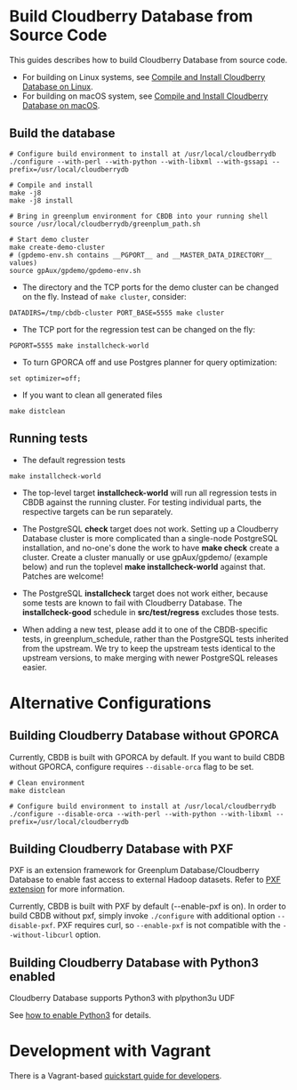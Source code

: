 <!-- For a better file structure, we moved this guide from original
Greenplum Database READE.md here. Thanks all the original writers.-->

# Build Cloudberry Database from Source Code

This guides describes how to build Cloudberry Database from source code.

- For building on Linux systems, see [Compile and Install Cloudberry Database on Linux](/readmes/README.Linux.md).
- For building on macOS system, see [Compile and Install Cloudberry Database on macOS](/readmes/README.macOS.md).

## Build the database

```
# Configure build environment to install at /usr/local/cloudberrydb
./configure --with-perl --with-python --with-libxml --with-gssapi --prefix=/usr/local/cloudberrydb

# Compile and install
make -j8
make -j8 install

# Bring in greenplum environment for CBDB into your running shell
source /usr/local/cloudberrydb/greenplum_path.sh

# Start demo cluster
make create-demo-cluster
# (gpdemo-env.sh contains __PGPORT__ and __MASTER_DATA_DIRECTORY__ values)
source gpAux/gpdemo/gpdemo-env.sh
```

- The directory and the TCP ports for the demo cluster can be changed on the fly.
Instead of `make cluster`, consider:

```
DATADIRS=/tmp/cbdb-cluster PORT_BASE=5555 make cluster
```

- The TCP port for the regression test can be changed on the fly:

```
PGPORT=5555 make installcheck-world
```

- To turn GPORCA off and use Postgres planner for query optimization:
```
set optimizer=off;
```

- If you want to clean all generated files
```
make distclean
```

## Running tests

* The default regression tests

```
make installcheck-world
```

* The top-level target __installcheck-world__ will run all regression
  tests in CBDB against the running cluster. For testing individual
  parts, the respective targets can be run separately.

* The PostgreSQL __check__ target does not work. Setting up a
  Cloudberry Database cluster is more complicated than a single-node
  PostgreSQL installation, and no-one's done the work to have __make
  check__ create a cluster. Create a cluster manually or use
  gpAux/gpdemo/ (example below) and run the toplevel __make
  installcheck-world__ against that. Patches are welcome!

* The PostgreSQL __installcheck__ target does not work either, because
  some tests are known to fail with Cloudberry Database. The
  __installcheck-good__ schedule in __src/test/regress__ excludes
  those tests.

* When adding a new test, please add it to one of the CBDB-specific tests,
  in greenplum_schedule, rather than the PostgreSQL tests inherited from the
  upstream. We try to keep the upstream tests identical to the upstream
  versions, to make merging with newer PostgreSQL releases easier.

# Alternative Configurations

## Building Cloudberry Database without GPORCA

Currently, CBDB is built with GPORCA by default. If you want to build CBDB
without GPORCA, configure requires `--disable-orca` flag to be set.

```
# Clean environment
make distclean

# Configure build environment to install at /usr/local/cloudberrydb
./configure --disable-orca --with-perl --with-python --with-libxml --prefix=/usr/local/cloudberrydb
```

## Building Cloudberry Database with PXF

PXF is an extension framework for Greenplum Database/Cloudberry
Database to enable fast access to external Hadoop datasets. Refer to
[PXF extension](../gpcontrib/pxf/README.md) for more information.

Currently, CBDB is built with PXF by default (--enable-pxf is on).
In order to build CBDB without pxf, simply invoke `./configure` with additional option `--disable-pxf`.
PXF requires curl, so `--enable-pxf` is not compatible with the `--without-libcurl` option.

## Building Cloudberry Database with Python3 enabled

Cloudberry Database supports Python3 with plpython3u UDF

See [how to enable Python3](../src/pl/plpython/README.md) for details.


# Development with Vagrant

There is a Vagrant-based [quickstart guide for developers](../src/tools/vagrant/README.md).
